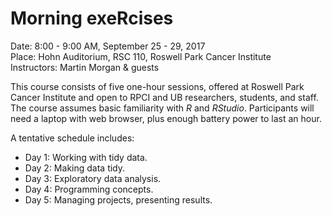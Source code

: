 # Morning exeRcises

Date: 8:00 - 9:00 AM, September 25 - 29, 2017<br />
Place: Hohn Auditorium, RSC 110, Roswell Park Cancer Institute<br />
Instructors: Martin Morgan & guests
<!--
<br />
[Registration][https://goo.gl/forms/kJMT3bxFlwzX86xQ2].
-->

This course consists of five one-hour sessions, offered at Roswell
Park Cancer Institute and open to RPCI and UB researchers, students,
and staff. The course assumes basic familiarity with _R_ and
_RStudio_. Participants will need a laptop with web browser, plus
enough battery power to last an hour.

A tentative schedule includes:

- Day 1: Working with tidy data.
- Day 2: Making data tidy.
- Day 3: Exploratory data analysis.
- Day 4: Programming concepts.
- Day 5: Managing projects, presenting results.

<!--
- https://github.com/halhen/viz-pub including sports-time-of-day
- https://github.com/seandavi/MachineLearning
  Intro machine learning using classic data sets
-->

